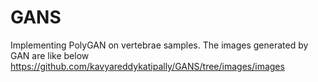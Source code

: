 # GANS
Implementing PolyGAN on vertebrae samples.
The images generated by GAN are like below
https://github.com/kavyareddykatipally/GANS/tree/images/images
